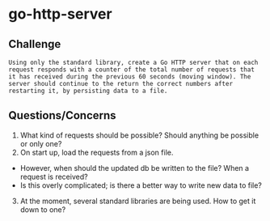 # go-http-server

## Challenge
`Using only the standard library, create a Go HTTP server that on each request responds with a counter of the total number of requests that it has received during the previous 60 seconds (moving window). The server should continue to the return the correct numbers after restarting it, by persisting data to a file.`

## Questions/Concerns
1. What kind of requests should be possible? Should anything be possible or only one?
2. On start up, load the requests from a json file. 
  - However, when should the updated db be written to the file? When a request is received? 
  - Is this overly complicated; is there a better way to write new data to file?
3. At the moment, several standard libraries are being used. How to get it down to one?
